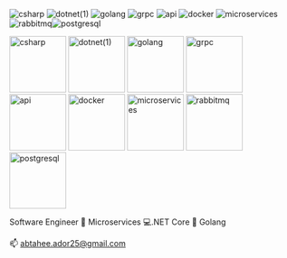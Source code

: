 ![csharp](https://github.com/Ador-25/Ador-25/assets/84260545/290f3c51-8cc4-408e-a503-c8121822a91e) ![dotnet(1)](https://github.com/Ador-25/Ador-25/assets/84260545/f0ff618c-acd8-4eea-a8c6-1e47f980783b)  ![golang](https://github.com/Ador-25/Ador-25/assets/84260545/17e92ad2-693e-4da4-8fba-4ed409b73fc3) ![grpc](https://github.com/Ador-25/Ador-25/assets/84260545/f3b5f579-8394-41b9-b32a-2103674d5b15) ![api](https://github.com/Ador-25/Ador-25/assets/84260545/e9324eb0-c196-40df-a9ad-449be41b6b18) ![docker](https://github.com/Ador-25/Ador-25/assets/84260545/f9c0084f-7ddd-4762-9520-adf39588ab8a) ![microservices](https://github.com/Ador-25/Ador-25/assets/84260545/2f9b1c1c-f091-4a8d-a06e-c31bddad5557) ![rabbitmq](https://github.com/Ador-25/Ador-25/assets/84260545/45769868-3618-4328-8de8-ad4b9e68d78b)![postgresql](https://github.com/Ador-25/Ador-25/assets/84260545/f640292c-4880-4b7f-9a63-9ab8f90b23ac)



<img src="https://github.com/Ador-25/Ador-25/assets/84260545/290f3c51-8cc4-408e-a503-c8121822a91e" width="100" height="100" alt="csharp"> <img src="https://github.com/Ador-25/Ador-25/assets/84260545/f0ff618c-acd8-4eea-a8c6-1e47f980783b" width="100" height="100" alt="dotnet(1)"> <img src="https://github.com/Ador-25/Ador-25/assets/84260545/17e92ad2-693e-4da4-8fba-4ed409b73fc3" width="100" height="100" alt="golang"> <img src="https://github.com/Ador-25/Ador-25/assets/84260545/f3b5f579-8394-41b9-b32a-2103674d5b15" width="100" height="100" alt="grpc"> <img src="https://github.com/Ador-25/Ador-25/assets/84260545/e9324eb0-c196-40df-a9ad-449be41b6b18" width="100" height="100" alt="api"> <img src="https://github.com/Ador-25/Ador-25/assets/84260545/f9c0084f-7ddd-4762-9520-adf39588ab8a" width="100" height="100" alt="docker"> <img src="https://github.com/Ador-25/Ador-25/assets/84260545/2f9b1c1c-f091-4a8d-a06e-c31bddad5557" width="100" height="100" alt="microservices"> <img src="https://github.com/Ador-25/Ador-25/assets/84260545/45769868-3618-4328-8de8-ad4b9e68d78b" width="100" height="100" alt="rabbitmq"> <img src="https://github.com/Ador-25/Ador-25/assets/84260545/f640292c-4880-4b7f-9a63-9ab8f90b23ac" width="100" height="100" alt="postgresql">


Software Engineer 🔭 Microservices  💻.NET Core 📝 Golang

📫 abtahee.ador25@gmail.com

<!--
**Ador-25/Ador-25** is a ✨ _special_ ✨ repository because its `README.md` (this file) appears on your GitHub profile.

Here are some ideas to get you started:

- 🔭 I’m currently working on ...
- 🌱 I’m currently learning ...
- 👯 I’m looking to collaborate on ...
- 🤔 I’m looking for help with ...
- 💬 Ask me about ...
- 📫 How to reach me: ...
- 😄 Pronouns: ...
- ⚡ Fun fact: ...

-->
